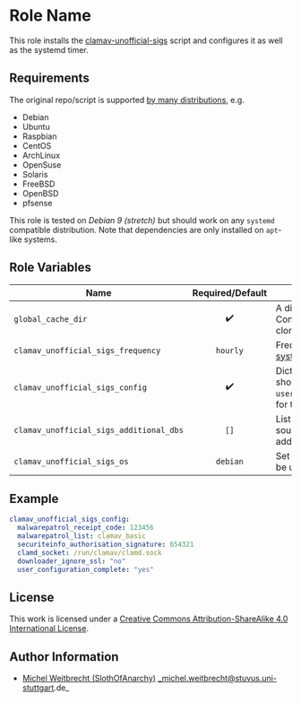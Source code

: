 # Role Name

This role installs the [clamav-unofficial-sigs](https://github.com/extremeshok/clamav-unofficial-sigs) script and configures it as well as the systemd timer.


## Requirements

The original repo/script is supported [by many distributions](https://github.com/extremeshok/clamav-unofficial-sigs/tree/master/config), e.g.
- Debian
- Ubuntu
- Raspbian
- CentOS
- ArchLinux
- OpenSuse
- Solaris
- FreeBSD
- OpenBSD
- pfsense

This role is tested on *Debian 9 (stretch)* but should work on any `systemd` compatible distribution.
Note that dependencies are only installed on `apt`-like systems.


## Role Variables

| Name                                    | Required/Default   | Description                                                                                                                                        |
|-----------------------------------------|:------------------:|----------------------------------------------------------------------------------------------------------------------------------------------------|
| `global_cache_dir`                      | :heavy_check_mark: | A directory on the Ansible Controller where the repo will be cloned to for caching purposes.                                                       |
| `clamav_unofficial_sigs_frequency`      | `hourly`           | Frequency of updates. See [systemd.time](https://www.freedesktop.org/software/systemd/man/systemd.time.html#Calendar%20Events) for allowed values. |
| `clamav_unofficial_sigs_config`         | :heavy_check_mark: | Dict keys and string values. You should include `user_configuration_complete`=`yes` for the script to work.                                        |
| `clamav_unofficial_sigs_additional_dbs` | `[]`               | List of additional database sources, e.g. `ftp`, `http`, `rsync` addresses.                                                                        |
| `clamav_unofficial_sigs_os`             | `debian`           | Set which [OS setting file](https://github.com/extremeshok/clamav-unofficial-sigs/tree/master/config) should be used.                              |


## Example

```yml
clamav_unofficial_sigs_config:
  malwarepatrol_receipt_code: 123456
  malwarepatrol_list: clamav_basic
  securiteinfo_authorisation_signature: 654321
  clamd_socket: /run/clamav/clamd.sock
  downloader_ignore_ssl: "no"
  user_configuration_complete: "yes"
```


## License

This work is licensed under a [Creative Commons Attribution-ShareAlike 4.0 International License](https://creativecommons.org/licenses/by-sa/4.0/).


## Author Information

- [Michel Weitbrecht (SlothOfAnarchy)](https://github.com/SlothOfAnarchy) _michel.weitbrecht@stuvus.uni-stuttgart.de_
